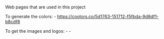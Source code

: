 Web pages that are used in this project 

To generate the colors:
    - https://coolors.co/5d1763-151712-f5fbda-9d8df1-b8cdf8

To get the images and logos:
    -
    -

